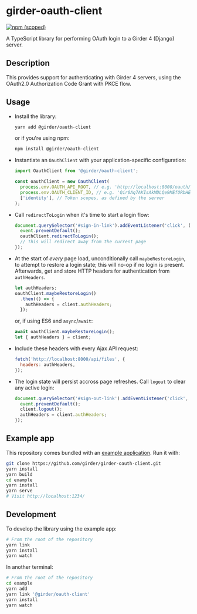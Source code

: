 # girder-oauth-client
[![npm (scoped)](https://img.shields.io/npm/v/@girder/oauth-client)](https://www.npmjs.com/package/@girder/oauth-client)

A TypeScript library for performing OAuth login to a Girder 4 (Django) server.

## Description
This provides support for authenticating with Girder 4 servers,
using the OAuth2.0 Authorization Code Grant with PKCE flow.

## Usage
* Install the library:
  ```bash
  yarn add @girder/oauth-client
  ```

  or if you're using npm:
  ```bash
  npm install @girder/oauth-client
  ```

* Instantiate an `OauthClient` with your application-specific configuration:
  ```js
  import OauthClient from '@girder/oauth-client';
  
  const oauthClient = new OauthClient(
    process.env.OAUTH_API_ROOT, // e.g. 'http://localhost:8000/oauth/'
    process.env.OAUTH_CLIENT_ID, // e.g. 'Qir0Aq7AKIsAkMDLQe9MEfORbHEBKsViNhAKJf1A'
    ['identity'], // Token scopes, as defined by the server
  );
  ```

* Call `redirectToLogin` when it's time to start a login flow:
  ```js
  document.querySelector('#sign-in-link').addEventListener('click', (event) => {
    event.preventDefault();
    oauthClient.redirectToLogin();
    // This will redirect away from the current page
  });
  ```

* At the start of *every* page load, unconditionally call `maybeRestoreLogin`, to attempt to
  restore a login state; this will no-op if no login is present. Afterwards, get and store HTTP
  headers for authentication from `authHeaders`.
  ```js
  let authHeaders;
  oauthClient.maybeRestoreLogin()
    .then(() => {
      authHeaders = client.authHeaders;
    });
  ```

  or, if using ES6 and `async`/`await`:
  ```js
  await oauthClient.maybeRestoreLogin();
  let { authHeaders } = client;
  ```

* Include these headers with every Ajax API request:
  ```js
  fetch('http://localhost:8000/api/files', {
    headers: authHeaders,
  });
  ```

* The login state will persist accross page refreshes. Call `logout` to clear any active login:
  ```js
  document.querySelector('#sign-out-link').addEventListener('click', (event) => {
    event.preventDefault();
    client.logout();
    authHeaders = client.authHeaders;
  });
  ```

## Example app
This repository comes bundled with an [example application](example/index.html). Run it with:
```bash
git clone https://github.com/girder/girder-oauth-client.git
yarn install
yarn build
cd example
yarn install
yarn serve
# Visit http://localhost:1234/
```

## Development
To develop the library using the example app:
```bash
# From the root of the repository
yarn link
yarn install
yarn watch
```
In another terminal:
```bash
# From the root of the repository
cd example
yarn add 
yarn link '@girder/oauth-client'
yarn install
yarn watch
```
